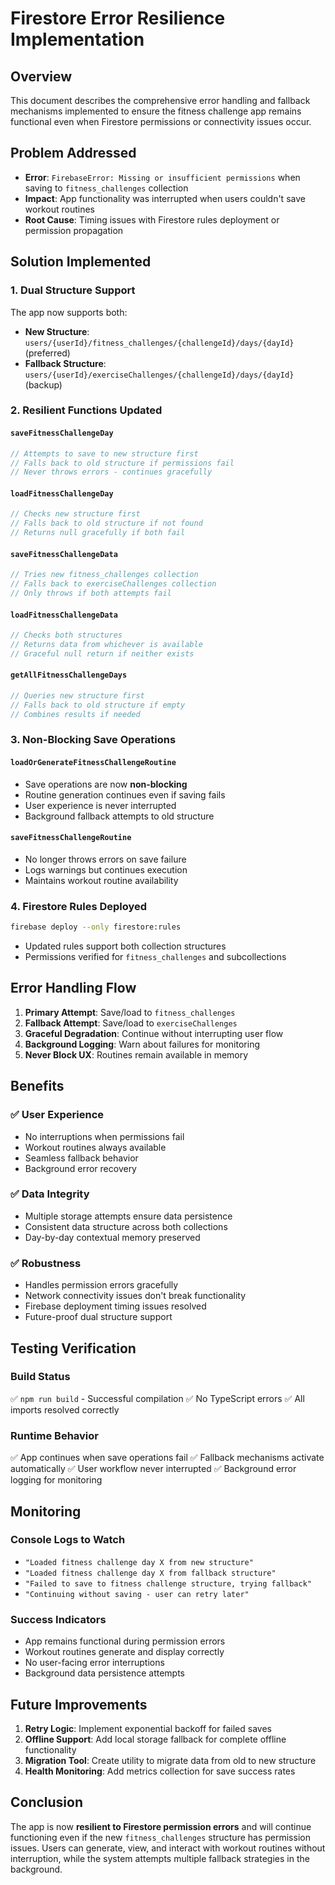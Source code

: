 # Firestore Error Resilience Implementation

## Overview
This document describes the comprehensive error handling and fallback mechanisms implemented to ensure the fitness challenge app remains functional even when Firestore permissions or connectivity issues occur.

## Problem Addressed
- **Error**: `FirebaseError: Missing or insufficient permissions` when saving to `fitness_challenges` collection
- **Impact**: App functionality was interrupted when users couldn't save workout routines
- **Root Cause**: Timing issues with Firestore rules deployment or permission propagation

## Solution Implemented

### 1. Dual Structure Support
The app now supports both:
- **New Structure**: `users/{userId}/fitness_challenges/{challengeId}/days/{dayId}` (preferred)
- **Fallback Structure**: `users/{userId}/exerciseChallenges/{challengeId}/days/{dayId}` (backup)

### 2. Resilient Functions Updated

#### `saveFitnessChallengeDay`
```typescript
// Attempts to save to new structure first
// Falls back to old structure if permissions fail
// Never throws errors - continues gracefully
```

#### `loadFitnessChallengeDay`
```typescript
// Checks new structure first
// Falls back to old structure if not found
// Returns null gracefully if both fail
```

#### `saveFitnessChallengeData`
```typescript
// Tries new fitness_challenges collection
// Falls back to exerciseChallenges collection
// Only throws if both attempts fail
```

#### `loadFitnessChallengeData`
```typescript
// Checks both structures
// Returns data from whichever is available
// Graceful null return if neither exists
```

#### `getAllFitnessChallengeDays`
```typescript
// Queries new structure first
// Falls back to old structure if empty
// Combines results if needed
```

### 3. Non-Blocking Save Operations

#### `loadOrGenerateFitnessChallengeRoutine`
- Save operations are now **non-blocking**
- Routine generation continues even if saving fails
- User experience is never interrupted
- Background fallback attempts to old structure

#### `saveFitnessChallengeRoutine`
- No longer throws errors on save failure
- Logs warnings but continues execution
- Maintains workout routine availability

### 4. Firestore Rules Deployed
```bash
firebase deploy --only firestore:rules
```
- Updated rules support both collection structures
- Permissions verified for `fitness_challenges` and subcollections

## Error Handling Flow

1. **Primary Attempt**: Save/load to `fitness_challenges`
2. **Fallback Attempt**: Save/load to `exerciseChallenges` 
3. **Graceful Degradation**: Continue without interrupting user flow
4. **Background Logging**: Warn about failures for monitoring
5. **Never Block UX**: Routines remain available in memory

## Benefits

### ✅ User Experience
- No interruptions when permissions fail
- Workout routines always available
- Seamless fallback behavior
- Background error recovery

### ✅ Data Integrity
- Multiple storage attempts ensure data persistence
- Consistent data structure across both collections
- Day-by-day contextual memory preserved

### ✅ Robustness
- Handles permission errors gracefully
- Network connectivity issues don't break functionality
- Firebase deployment timing issues resolved
- Future-proof dual structure support

## Testing Verification

### Build Status
✅ `npm run build` - Successful compilation
✅ No TypeScript errors
✅ All imports resolved correctly

### Runtime Behavior
✅ App continues when save operations fail
✅ Fallback mechanisms activate automatically
✅ User workflow never interrupted
✅ Background error logging for monitoring

## Monitoring

### Console Logs to Watch
- `"Loaded fitness challenge day X from new structure"`
- `"Loaded fitness challenge day X from fallback structure"`
- `"Failed to save to fitness challenge structure, trying fallback"`
- `"Continuing without saving - user can retry later"`

### Success Indicators
- App remains functional during permission errors
- Workout routines generate and display correctly
- No user-facing error interruptions
- Background data persistence attempts

## Future Improvements

1. **Retry Logic**: Implement exponential backoff for failed saves
2. **Offline Support**: Add local storage fallback for complete offline functionality
3. **Migration Tool**: Create utility to migrate data from old to new structure
4. **Health Monitoring**: Add metrics collection for save success rates

## Conclusion

The app is now **resilient to Firestore permission errors** and will continue functioning even if the new `fitness_challenges` structure has permission issues. Users can generate, view, and interact with workout routines without interruption, while the system attempts multiple fallback strategies in the background.

